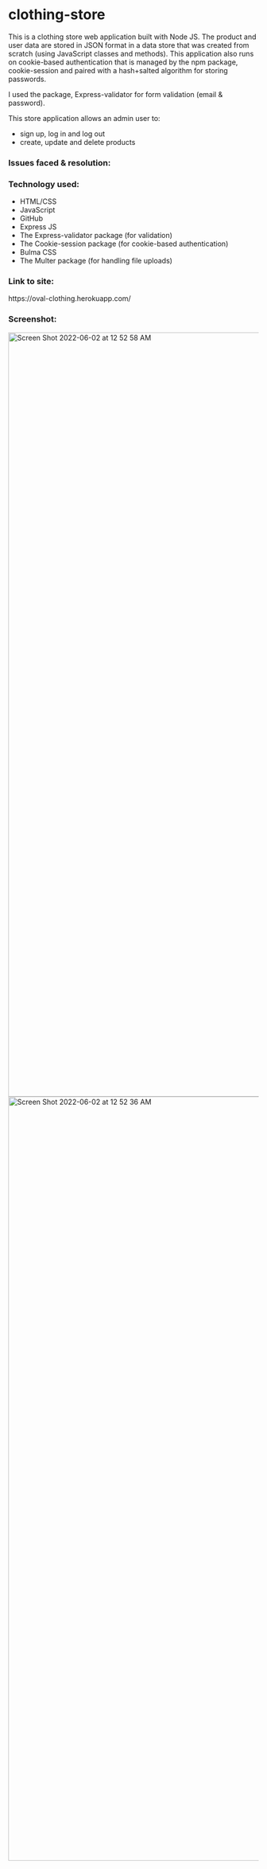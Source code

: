 # clothing-store
 This is a clothing store web application built with Node JS. The product and user data are stored in JSON format in a data store that was created from scratch (using JavaScript classes and methods). This application also runs on cookie-based authentication that is managed by the npm package, cookie-session and paired with a hash+salted algorithm for storing passwords. 
 
I used the package, Express-validator for form validation (email & password).
 
 This store application allows an admin user to:
 - sign up, log in and log out
 - create, update and delete products
 
 
 <h3>Issues faced & resolution:</h3>


<h3>Technology used:</h3>

- HTML/CSS
- JavaScript
- GitHub
- Express JS
- The Express-validator package (for validation)
- The Cookie-session package (for cookie-based authentication)
- Bulma CSS
- The Multer package (for handling file uploads)

<h3>Link to site:</h3>
https://oval-clothing.herokuapp.com/

<h3>Screenshot:</h3>
<img width="1536" alt="Screen Shot 2022-06-02 at 12 52 58 AM" src="https://user-images.githubusercontent.com/40691059/171506627-985b8e92-e535-4753-80c2-2e83f0b4a78f.png">
<img width="1536" alt="Screen Shot 2022-06-02 at 12 52 36 AM" src="https://user-images.githubusercontent.com/40691059/171506637-0dfb0b5a-57c3-4690-afcb-61868f2785e1.png">


